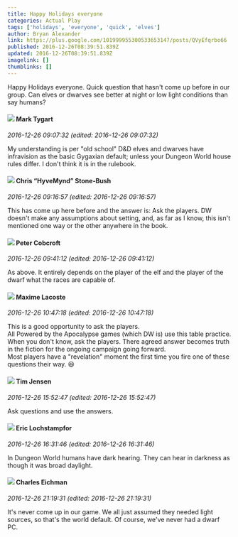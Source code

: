 ```yaml
---
title: Happy Holidays everyone
categories: Actual Play
tags: ['holidays', 'everyone', 'quick', 'elves']
author: Bryan Alexander
link: https://plus.google.com/101999955300533653147/posts/QVyEfqrbo66
published: 2016-12-26T08:39:51.839Z
updated: 2016-12-26T08:39:51.839Z
imagelink: []
thumblinks: []
---
```


Happy Holidays everyone. Quick question that hasn&#39;t come up before in our group. Can elves or dwarves see better at night or low light conditions than say humans?
<div id='comment z13zwvljknjie1jwg04cdp2qhymfixbav4w'>
  <h4><img src='{{site.baseurl}}//images/avatars/118088719859349999400_photo.jpg'> Mark Tygart</h4>
      <p><cite>2016-12-26 09:07:32 (edited: 2016-12-26 09:07:32)</cite></p>
        <p>My understanding is per &quot;old school&quot; D&amp;D elves and dwarves have infravision as the basic Gygaxian default; unless your Dungeon World house rules differ. I don&#39;t think it is in the rulebook.</p>
</div>
        

<div id='comment z13zwvljknjie1jwg04cdp2qhymfixbav4w'>
  <h4><img src='{{site.baseurl}}//images/avatars/108053817066303198241_photo.jpg'> Chris “HyveMynd” Stone-Bush</h4>
      <p><cite>2016-12-26 09:16:57 (edited: 2016-12-26 09:16:57)</cite></p>
        <p>This has come up here before and the answer is: Ask the players. DW doesn&#39;t make any assumptions about setting, and, as far as I know, this isn&#39;t mentioned one way or the other anywhere in the book.</p>
</div>
        

<div id='comment z13zwvljknjie1jwg04cdp2qhymfixbav4w'>
  <h4><img src='{{site.baseurl}}//images/avatars/111201376607721448270_photo.jpg'> Peter Cobcroft</h4>
      <p><cite>2016-12-26 09:41:12 (edited: 2016-12-26 09:41:12)</cite></p>
        <p>As above. It entirely depends on the player of the elf and the player of the dwarf what the races are capable of.</p>
</div>
        

<div id='comment z13zwvljknjie1jwg04cdp2qhymfixbav4w'>
  <h4><img src='{{site.baseurl}}//images/avatars/103209085571032627864_photo.jpg'> Maxime Lacoste</h4>
      <p><cite>2016-12-26 10:47:18 (edited: 2016-12-26 10:47:18)</cite></p>
        <p>This is a good opportunity to ask the players.<br />All Powered by the Apocalypse games (which DW is) use this table practice.<br />When you don&#39;t know, ask the players. There agreed answer becomes truth in the fiction for the ongoing campaign going forward.<br />Most players have a &quot;revelation&quot; moment the first time you fire one of these questions their way. 😆</p>
</div>
        

<div id='comment z13zwvljknjie1jwg04cdp2qhymfixbav4w'>
  <h4><img src='{{site.baseurl}}//images/avatars/101509976321886871332_photo.jpg'> Tim Jensen</h4>
      <p><cite>2016-12-26 15:52:47 (edited: 2016-12-26 15:52:47)</cite></p>
        <p>Ask questions and use the answers.</p>
</div>
        

<div id='comment z13zwvljknjie1jwg04cdp2qhymfixbav4w'>
  <h4><img src='{{site.baseurl}}//images/avatars/104811112088336879051_photo.jpg'> Eric Lochstampfor</h4>
      <p><cite>2016-12-26 16:31:46 (edited: 2016-12-26 16:31:46)</cite></p>
        <p>In Dungeon World humans have dark hearing. They can hear in darkness as though it was broad daylight.</p>
</div>
        

<div id='comment z13zwvljknjie1jwg04cdp2qhymfixbav4w'>
  <h4><img src='{{site.baseurl}}//images/avatars/110792987733044259815_photo.jpg'> Charles Eichman</h4>
      <p><cite>2016-12-26 21:19:31 (edited: 2016-12-26 21:19:31)</cite></p>
        <p>It&#39;s never come up in our game. We all just assumed they needed light sources, so that&#39;s the world default. Of course, we&#39;ve never had a dwarf PC.<br /></p>
</div>
        